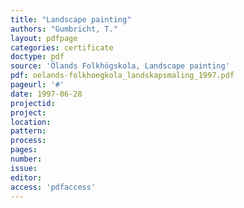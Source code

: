 ```yaml
---
title: "Landscape painting"
authors: "Gumbricht, T."
layout: pdfpage
categories: certificate
doctype: pdf
source: 'Ölands Folkhögskola, Landscape painting'
pdf: oelands-folkhoegkola_landskapsmaling_1997.pdf
pageurl: '#'
date: 1997-06-28
projectid:
project:
location:
pattern:
process:
pages:
number:
issue:
editor:
access: 'pdfaccess'
---
```

